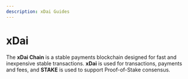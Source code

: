 ```yaml
---
description: xDai Guides
---
```


# xDai

The **xDai Chain** is a stable payments blockchain designed for fast and inexpensive stable transactions. **xDai** is used for transactions, payments and fees, and **STAKE** is used to support Proof-of-Stake consensus.

